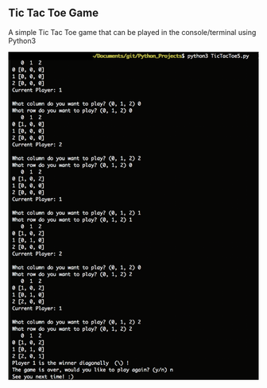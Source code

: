 ## Tic Tac Toe Game
A simple Tic Tac Toe game that can be played in the console/terminal using Python3

![GamePlay](TicTacToe/ScreenShots/TicTacToe.png)
